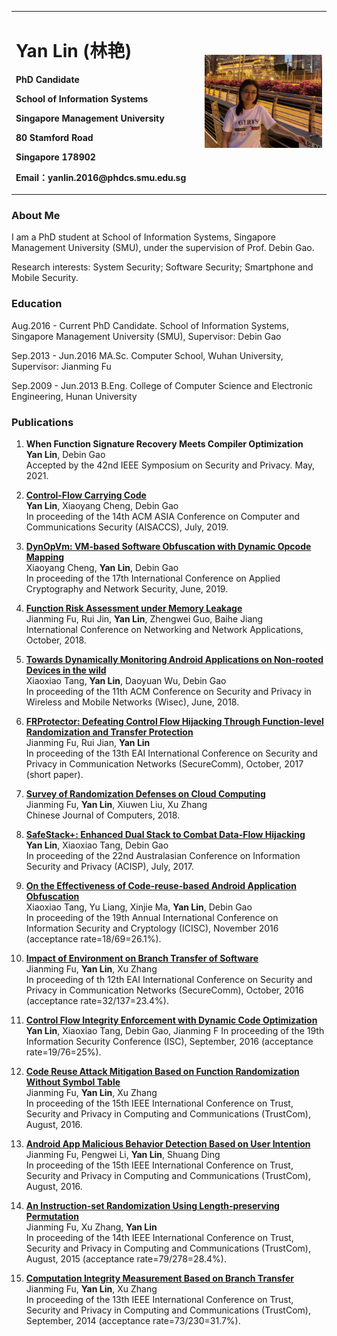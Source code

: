 
<table border="0">
  <tr>
    <td width="60%">
      <h1>Yan Lin (林艳)</h1>
      <p><b>PhD Candidate</b></p>
      <p><b>School of Information Systems</b></p>
      <p><b>Singapore Management University</b></p>
      <p><b>80 Stamford Road</b></p>
      <p><b>Singapore 178902</b></p>
      <p><b>Email：yanlin.2016@phdcs.smu.edu.sg</b></p>
    </td>
    <td width="40%">
      <img src="/IMG_0854.JPG" width:auto height: auto>     
    </td>
  </tr>
</table>

### **About Me** 

I am a PhD student at School of Information Systems, Singapore Management University (SMU), under the supervision of Prof. Debin Gao. 

Research interests: System Security; Software Security; Smartphone and Mobile Security.

### **Education**

Aug.2016 - Current PhD Candidate. School of Information Systems, Singapore Management University (SMU), Supervisor: Debin Gao

Sep.2013 - Jun.2016 MA.Sc. Computer School, Wuhan University, Supervisor: Jianming Fu

Sep.2009 - Jun.2013 B.Eng. College of Computer Science and Electronic Engineering, Hunan University

### **Publications**

1. **When Function Signature Recovery Meets Compiler Optimization**\
      **Yan Lin**, Debin Gao\
      Accepted by the 42nd IEEE Symposium on Security and Privacy. May, 2021.

1. [**Control-Flow Carrying Code**](https://flyer.sis.smu.edu.sg/asiaccs19-1.pdf)\
     **Yan Lin**, Xiaoyang Cheng, Debin Gao\
     In proceeding of the 14th ACM ASIA Conference on Computer and Communications Security (AISACCS), July, 2019.

1. [**DynOpVm: VM-based Software Obfuscation with Dynamic Opcode Mapping**](https://flyer.sis.smu.edu.sg/acns19.pdf)\
     Xiaoyang Cheng, **Yan Lin**, Debin Gao\
     In proceeding of the 17th International Conference on Applied Cryptography and Network Security, June, 2019.

1. [**Function Risk Assessment under Memory Leakage**](https://1drv.ms/b/s!Aj9CYr_j_6FAoETpx1oQQ-plKdzU?e=FRaQrn)\
     Jianming Fu, Rui Jin, **Yan Lin**, Zhengwei Guo, Baihe Jiang \
     International Conference on Networking and Network Applications, October, 2018.

1. [**Towards Dynamically Monitoring Android Applications on Non-rooted Devices in the wild**](https://ink.library.smu.edu.sg/cgi/viewcontent.cgi?article=5102&context=sis_research)\
     Xiaoxiao Tang, **Yan Lin**, Daoyuan Wu, Debin Gao\
     In proceeding of the 11th ACM Conference on Security and Privacy in Wireless and Mobile Networks (Wisec), June, 2018.

1. [**FRProtector: Defeating Control Flow Hijacking Through Function-level Randomization and Transfer Protection**](https://1drv.ms/b/s!Aj9CYr_j_6FAoD7_4xFkBORnPF4R?e=I3SAZp)\
     Jianming Fu, Rui Jian, **Yan Lin**\
     In proceeding of the 13th EAI International Conference on Security and Privacy in Communication Networks (SecureComm), October, 2017 (short paper).

1. [**Survey of Randomization Defenses on Cloud Computing**](https://1drv.ms/b/s!Aj9CYr_j_6FAoELYSVZdDUht0Dw7?e=7PHiym)\
     Jianming Fu, **Yan Lin**, Xiuwen Liu, Xu Zhang\
     Chinese Journal of Computers, 2018.

1. [**SafeStack+: Enhanced Dual Stack to Combat Data-Flow Hijacking**](https://flyer.sis.smu.edu.sg/acisp17.pdf)\
     **Yan Lin**, Xiaoxiao Tang, Debin Gao\
     In proceeding of the 22nd Australasian Conference on Information Security and Privacy (ACISP), July, 2017.

1. [**On the Effectiveness of Code-reuse-based Android Application Obfuscation**](https://ink.library.smu.edu.sg/cgi/viewcontent.cgi?article=4427&context=sis_research)\
     Xiaoxiao Tang, Yu Liang, Xinjie Ma, **Yan Lin**, Debin Gao\
     In proceeding of the 19th Annual International Conference on Information Security and Cryptology (ICISC), November 2016 (acceptance rate=18/69=26.1%).

1. [**Impact of Environment on Branch Transfer of Software**](https://1drv.ms/b/s!Aj9CYr_j_6FAoD8TQMxL9yNvBsRm?e=w5Keaa)\
     Jianming Fu, **Yan Lin**, Xu Zhang\
     In proceeding of th 12th EAI International Conference on Security and Privacy in Communication Networks (SecureComm), October, 2016 (acceptance rate=32/137=23.4%).

1. [**Control Flow Integrity Enforcement with Dynamic Code Optimization**](https://flyer.sis.smu.edu.sg/isc16.pdf)\
     **Yan Lin**, Xiaoxiao Tang, Debin Gao, Jianming F
     In proceeding of the 19th Information Security Conference (ISC), September, 2016 (acceptance rate=19/76=25%).

1. [**Code Reuse Attack Mitigation Based on Function Randomization Without Symbol Table**](https://1drv.ms/b/s!Aj9CYr_j_6FAoDxnSktD35sxzinM?e=W1itdJ)\
     Jianming Fu, **Yan Lin**, Xu Zhang\
     In proceeding of the 15th IEEE International Conference on Trust, Security and Privacy in Computing and Communications (TrustCom), August, 2016.

1. [**Android App Malicious Behavior Detection Based on User Intention**](https://1drv.ms/b/s!Aj9CYr_j_6FAoDpmE-yjN4_TgL5l?e=TpuRbf)\
     Jianming Fu, Pengwei Li, **Yan Lin**, Shuang Ding\
     In proceeding of the 15th IEEE International Conference on Trust, Security and Privacy in Computing and Communications (TrustCom), August, 2016.

1. [**An Instruction-set Randomization Using Length-preserving Permutation**](https://1drv.ms/b/s!Aj9CYr_j_6FAoDl0jO8XmF1obrJT)\
     Jianming Fu, Xu Zhang, **Yan Lin**\
     In proceeding of the 14th IEEE International Conference on Trust, Security and Privacy in Computing and Communications (TrustCom), August, 2015 (acceptance rate=79/278=28.4%).

1. [**Computation Integrity Measurement Based on Branch Transfer**](https://1drv.ms/b/s!Aj9CYr_j_6FAoD3WfBNTPSVHX5kD?e=HV2owW)\
     Jianming Fu, **Yan Lin**, Xu Zhang\
     In proceeding of the 13th IEEE International Conference on Trust, Security and Privacy in Computing and Communications (TrustCom), September, 2014 (acceptance rate=73/230=31.7%).
